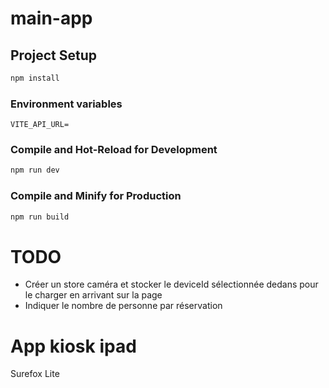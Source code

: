 # main-app

## Project Setup

```sh
npm install
```

### Environment variables

```
VITE_API_URL=
```

### Compile and Hot-Reload for Development

```sh
npm run dev
```

### Compile and Minify for Production

```sh
npm run build
```

# TODO

-   Créer un store caméra et stocker le deviceId sélectionnée dedans pour le charger en arrivant sur la page
-   Indiquer le nombre de personne par réservation

# App kiosk ipad

Surefox Lite
